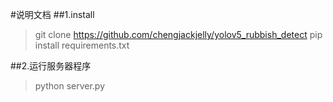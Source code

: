#说明文档
##1.install
>git clone https://github.com/chengjackjelly/yolov5_rubbish_detect
>pip install requirements.txt

##2.运行服务器程序
>python server.py
